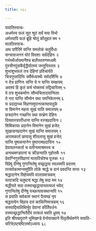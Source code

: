 ```yaml
---
title: ०६८

---
```

ययातिरुवाच-  
अधर्मस्य फलं सूत श्रुतं सर्वं मया विभो  
धर्मस्यापि फलं ब्रूहि श्रोतुं कौतूहलं मम १  
मातलिरुवाच-  
अथ पापैरिमे यान्ति यमलोकं चतुर्विधाः  
सन्त्रासजननं घोरं विवशाः सर्वदेहिनः २  
गर्भस्थैर्जायमानैश्च बालैस्तरुणमध्यमैः  
पुंस्त्रीनपुंसकैर्वृद्धैर्यातव्यं जन्तुभिस्ततः ३  
शुभाशुभफलं तत्र देहिनां प्रविचार्यते  
चित्रगुप्तादिभिः सर्वैर्मध्यस्थैः सर्वदर्शिभिः ४  
न तेत्र प्राणिनः सन्ति ये न यान्ति यमक्षयम्  
अवश्यं हि कृतं कर्म भोक्तव्यं तद्विचारितम् ५  
ये तत्र शुभकर्माणः सौम्यचित्तादयान्विताः  
ते नरा यान्ति सौम्येन पथा यमनिकेतनम् ६  
यः प्रदद्याच्च विप्राणामुपानत्काष्ठपादुके  
स विमानेन महता सुखं याति यमालयम् ७  
छत्रदानेन गच्छन्ति पथा साभ्रेण देहिनः  
दिव्यवस्त्रपरीधाना यान्ति वस्त्रप्रदायिनः ८  
शिबिकायाः प्रदानेन विमानेन सुखं व्रजेत्  
सुखासनप्रदानेन सुखं यान्ति यमालयम् ९  
आरामकर्ता छायासु शीतलासु सुखं व्रजेत्  
यान्ति पुष्पकयानेन पुष्पारामप्रदायिनः १०  
देवायतनकर्ता च यतीनामाश्रमस्य च  
अनाथमण्डपानां च क्रीडन्याति गृहोत्तमैः ११  
देवाग्निगुरुविप्राणां मातापित्रोश्च पूजकः १२  
विप्रेषु दीनेषु गुणान्वितेषु यच्छ्रद्धया स्वल्पमपि प्रदत्तम्  
तत्सर्वकामान्समुपैति लोके श्राद्धे च दानं प्रवदन्ति सन्तः १३  
श्रद्धादानेन विज्ञेयमपि वालाग्रमात्रकम्  
यत्पात्रादि चतुष्टयं श्रद्धा तेषु सदा मम १४  
श्रद्धीयते सदा तस्माच्छ्रद्धायास्तत्फलं भवेत्  
गुणान्वितेषु दीनेषु यच्छत्यावसथान्यपि १५  
स प्रयाति सर्वकामं स्थानं पैतामहं नृप  
श्रद्धयायेन विप्राय दत्तं काकिणिमात्रकम् १६  
सस्याद्दिव्यतिथिर्भूप देवानां कीर्तिवर्धनः  
तस्माच्छ्रद्धान्वितैर्देयं तत्फलं भवति ध्रुवम् १७  
 इति श्रीपद्मपुराणे भूमिखण्डे वेनोपाख्याने पितृतीर्थवर्णने ययाति-  
चरित्रेऽष्टषष्टितमोऽध्यायः ६८